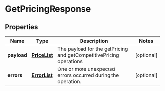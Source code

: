 
# GetPricingResponse

## Properties
Name | Type | Description | Notes
------------ | ------------- | ------------- | -------------
**payload** | [**PriceList**](PriceList.md) | The payload for the getPricing and getCompetitivePricing operations. |  [optional]
**errors** | [**ErrorList**](../ErrorList.md) | One or more unexpected errors occurred during the operation. |  [optional]



